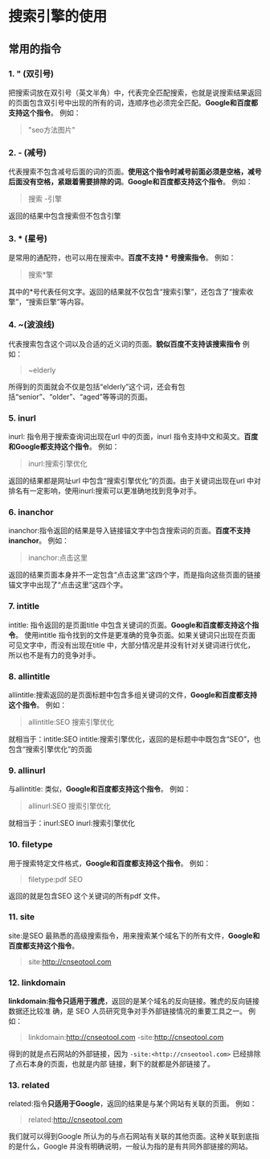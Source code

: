 # 搜索引擎的使用
## 常用的指令
### 1. " (双引号)

把搜索词放在双引号（英文半角）中，代表完全匹配搜索，也就是说搜索结果返回的页面包含双引号中出现的所有的词，连顺序也必须完全匹配。**Google和百度都支持这个指令**。
例如：

> "seo方法图片"

### 2. - (减号)

代表搜索不包含减号后面的词的页面。**使用这个指令时减号前面必须是空格，减号后面没有空格，紧跟着需要排除的词**。**Google和百度都支持这个指令**。
例如：

> 搜索 -引擎

返回的结果中包含搜索但不包含引擎

### 3. \* (星号)

是常用的通配符，也可以用在搜索中。**百度不支持 \* 号搜索指令**。 例如：

> 搜索\*擎

其中的\*号代表任何文字。返回的结果就不仅包含“搜索引擎”，还包含了“搜索收擎”，“搜索巨擎”等内容。

### 4. \~(波浪线)

代表搜索包含这个词以及合适的近义词的页面。**貌似百度不支持该搜索指令**
例如：

> \~elderly

所得到的页面就会不仅是包括“elderly”这个词，还会有包括“senior”、“older”、“aged”等等词的页面。

### 5. inurl

inurl: 指令用于搜索查询词出现在url 中的页面，inurl
指令支持中文和英文。**百度和Google都支持这个指令**。 例如：

> inurl:搜索引擎优化

返回的结果都是网址url 中包含“搜索引擎优化”的页面。由于关键词出现在url
中对排名有一定影响，使用inurl:搜索可以更准确地找到竞争对手。

### 6. inanchor

inanchor:指令返回的结果是导入链接锚文字中包含搜索词的页面。**百度不支持inanchor**。
例如：

> inanchor:点击这里

返回的结果页面本身并不一定包含“点击这里”这四个字，而是指向这些页面的链接锚文字中出现了“点击这里”这四个字。

### 7. intitle

intitle: 指令返回的是页面title
中包含关键词的页面。**Google和百度都支持这个指令**。 使用intitle
指令找到的文件是更准确的竞争页面。如果关键词只出现在页面可见文字中，而没有出现在title
中，大部分情况是并没有针对关键词进行优化，所以也不是有力的竞争对手。

### 8. allintitle
allintitle:搜索返回的是页面标题中包含多组关键词的文件，**Google和百度都支持这个指令**。
例如：

> allintitle:SEO 搜索引擎优化

就相当于：intitle:SEO
intitle:搜索引擎优化，返回的是标题中中既包含“SEO”，也包含“搜索引擎优化”的页面

### 9. allinurl
与allintitle: 类似，**Google和百度都支持这个指令**。 例如：

> allinurl:SEO 搜索引擎优化

就相当于：inurl:SEO inurl:搜索引擎优化

### 10. filetype
用于搜索特定文件格式，**Google和百度都支持这个指令**。 例如：

> filetype:pdf SEO

返回的就是包含SEO 这个关键词的所有pdf 文件。

### 11. site

site:是SEO
最熟悉的高级搜索指令，用来搜索某个域名下的所有文件，**Google和百度都支持这个指令**。

> site:<http://cnseotool.com>

### 12. linkdomain
**linkdomain:指令只适用于雅虎**，返回的是某个域名的反向链接。雅虎的反向链接数据还比较准
确，是 SEO 人员研究竞争对手外部链接情况的重要工具之一。 例如：

> linkdomain:<http://cnseotool.com> -site:<http://cnseotool.com>

得到的就是点石网站的外部链接，因为 `-site:<http://cnseotool.com>` 已经排除了点石本身的页面，也就是内部 链接，剩下的就都是外部链接了。

### 13. related

related:指令**只适用于Google**，返回的结果是与某个网站有关联的页面。
例如：

> related:<http://cnseotool.com>

我们就可以得到Google 所认为的与点石网站有关联的其他页面。这种关联到底指的是什么，Google 并没有明确说明，一般认为指的是有共同外部链接的网站。
